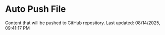 # Auto Push File

Content that will be pushed to GitHub repository.
Last updated: 08/14/2025, 09:41:17 PM